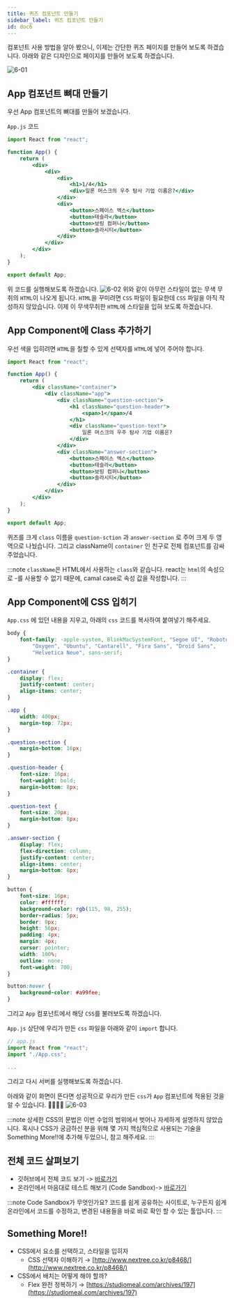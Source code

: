 ```yaml
---
title: 퀴즈 컴포넌트 만들기
sidebar_label: 퀴즈 컴포넌트 만들기
id: doc6
---
```


컴포넌트 사용 방법을 알아 봤으니, 이제는 간단한 퀴즈 페이지를 만들어 보도록 하겠습니다.
아래와 같은 디자인으로 페이지를 만들어 보도록 하겠습니다.

![6-01](./assets/6-01.png)

## App 컴포넌트 뼈대 만들기

우선 App 컴포넌트의 뼈대를 만들어 보겠습니다.

`App.js` 코드

```jsx
import React from "react";

function App() {
	return (
		<div>
			<div>
				<div>
					<h1>1/4</h1>
					<div>일론 머스크의 우주 탐사 기업 이름은?</div>
				</div>
				<div>
					<button>스페이스 엑스</button>
					<button>테슬라</button>
					<button>보링 컴퍼니</button>
					<button>솔라시티</button>
				</div>
			</div>
		</div>
	);
}

export default App;
```

위 코드를 실행해보도록 하겠습니다.
![6-02](./assets/6-02.png)
위와 같이 아무런 스타일이 없는 무색 무취의 `HTML`이 나오게 됩니다. `HTML`을 꾸미려면 `CSS` 파일이 필요한데 `CSS` 파일을 아직 작성하지 않았습니다. 이제 이 무색무취한 `HTML`에 스타일을 입혀 보도록 하겠습니다.

## App Component에 Class 추가하기

우선 색을 입히려면 `HTML`을 칠할 수 있게 선택자를 `HTML`에 넣어 주어야 합니다.

```jsx
import React from "react";

function App() {
	return (
		<div className="container">
			<div className="app">
				<div className="question-section">
					<h1 className="question-header">
						<span>1</span>/4
					</h1>
					<div className="question-text">
						일론 머스크의 우주 탐사 기업 이름은?
					</div>
				</div>
				<div className="answer-section">
					<button>스페이스 엑스</button>
					<button>테슬라</button>
					<button>보링 컴퍼니</button>
					<button>솔라시티</button>
				</div>
			</div>
		</div>
	);
}

export default App;
```

퀴즈를 크게 `class` 이름을 `question-sction` 과 `answer-section` 로 주어 크게 두 영역으로 나눴습니다. 그리고 className이 `container` 인 친구로 전체 컴포넌트를 감싸 주었습니다.

:::note `className`은 HTML에서 사용하는 `class`와 같습니다. react는 `html`의 속성으로 -를 사용할 수 없기 때문에, camal case로 속성 값을 작성합니다.
:::

## App Component에 CSS 입히기

`App.css` 에 있던 내용을 지우고, 아래의 `css` 코드를 복사하여 붙여넣기 해주세요.

```css
body {
	font-family: -apple-system, BlinkMacSystemFont, "Segoe UI", "Roboto",
		"Oxygen", "Ubuntu", "Cantarell", "Fira Sans", "Droid Sans",
		"Helvetica Neue", sans-serif;
}

.container {
	display: flex;
	justify-content: center;
	align-items: center;
}

.app {
	width: 400px;
	margin-top: 72px;
}

.question-section {
	margin-bottom: 16px;
}

.question-header {
	font-size: 16px;
	font-weight: bold;
	margin-bottom: 8px;
}

.question-text {
	font-size: 20px;
	margin-bottom: 8px;
}

.answer-section {
	display: flex;
	flex-direction: column;
	justify-content: center;
	align-items: center;
	margin-bottom: 8px;
}

button {
	font-size: 16px;
	color: #ffffff;
	background-color: rgb(115, 98, 255);
	border-radius: 5px;
	border: 0px;
	height: 56px;
	padding: 4px;
	margin: 4px;
	cursor: pointer;
	width: 100%;
	outline: none;
	font-weight: 700;
}

button:hover {
	background-color: #a99fee;
}
```

그리고 `App` 컴포넌트에서 해당 `CSS`를 불러보도록 하겠습니다.

`App.js` 상단에 우리가 만든 `css` 파일을 아래와 같이 `import` 합니다.

```jsx
// app.js
import React from "react";
import "./App.css";

...
```

그리고 다시 서버를 실행해보도록 하겠습니다.

아래와 같이 화면이 뜬다면 성공적으로 우리가 만든 `css`가 `App` 컴포넌트에 적용된 것을 알 수 있습니다. 👏👏👏👏
![6-03](./assets/6-03.png)

:::note
상세한 CSS의 문법은 이번 수업의 범위에서 벗어나 자세하게 설명하지 않았습니다. 혹시나 CSS가 궁금하신 분을 위해 몇 가지 핵심적으로 사용되는 기술을 Something More!!에 추가해 두었으니, 참고 해주세요.
:::

## 전체 코드 살펴보기‌

- 깃허브에서 전체 코드 보기 -> [바로가기](https://github.com/CodePotStudio/starter-quiz-app/tree/week01-6)
- 온라인에서 마음대로 테스트 해보기 (Code Sandbox)-> [바로가기](https://codesandbox.io/s/kwijeu-keomponeonteu-mandeulgi-jp5cl)

:::note Code Sandbox가 무엇인가요?
코드를 쉽게 공유하는 사이트로, 누구든지 쉽게 온라인에서 코드를 수정하고, 변경된 내용들을 바로 바로 확인 할 수 있는 툴입니다.
:::

## Something More!!

- CSS에서 요소를 선택하고, 스타일을 입히자
  - CSS 선택자 이해하기 → [http://www.nextree.co.kr/p8468/](http://www.nextree.co.kr/p8468/)
- CSS에서 배치는 어떻게 해야 할까?
  - Flex 완전 정복하기 → [https://studiomeal.com/archives/197](https://studiomeal.com/archives/197)
